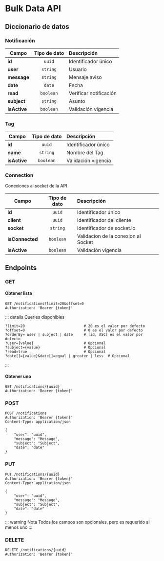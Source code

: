 # Bulk Data API

## Diccionario de datos

### Notificación

| Campo       | Tipo de dato | Descripción            |
| ----------- | :----------: | :--------------------- |
| **id**      |    `uuid`    | Identificador único    |
| **user**    |   `string`   | Usuario                |
| **message** |   `string`   | Mensaje aviso          |
| **date**    |    `date`    | Fecha                  |
| **read**    |  `boolean`   | Verificar notificación |
| **subject** |   `string`   | Asunto                   |
| **isActive** |   `boolean`   | Validación vigencia    |

### Tag

| Campo         | Tipo de dato | Descripción         |
| ------------- | :----------: | :------------------ |
| **id**        |    `uuid`    | Identificador único |
| **name**      |   `string`   | Nombre del Tag      |
| **isActive**  |  `boolean`   | Validación vigencia |

### Connection

Conexiones al socket de la API

| Campo             | Tipo de dato  | Descripción                            |
| ----------------- | :----------:  | :------------------------------------  |
| **id**            |    `uuid`     | Identificador único                    |
| **client**        |    `uuid`     | Identificador del cliente              |
| **socket**        |  `string`     | Identificador de socket.io             |
| **isConnected**   |   `boolean`   | Validacion de la conexion al Socket    |
| **isActive**      |   `boolean`   | Validación vigencia                    |

## Endpoints

### GET

#### Obtener lista

```
GET /notifications?limit=20&offset=0
Authorization: 'Bearer {token}'
```
::: details Queries disponibles
```
?limit=20                           # 20 es el valor por defecto
?offset=0                           # 0 es el valor por defecto                      
?orderBy= user | subject | date     # [id, ASC] es el valor por defecto
?user={value}                       # Opcional
?subject={value}                    # Opcional
?read=true                          # Opcional
?date[]={value}&date[]=equal | greater | less  # Opcional
```
:::

#### Obtener uno

```
GET /notifications/{uuid}
Authorization: 'Bearer {token}'
```

### POST

```
POST /notifications
Authorization: 'Bearer {token}'
Content-Type: application/json

{
    "user": "uuid",
    "message": "Message",
    "subject": "Subject",
    "date": "date"
}
```

### PUT

```
PUT /notifications/{uuid}
Authorization: 'Bearer {token}'
Content-Type: application/json

{
    "user": "uuid",
    "message": "Message",
    "subject": "Subject",
    "date": "date"
}
```

::: warning Nota
Todos los campos son opcionales, pero es requerido al menos uno
:::

### DELETE

```
DELETE /notifications/{uuid}
Authorization: 'Bearer {token}'
```